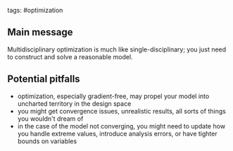 tags: #optimization 

## Main message
Multidisciplinary optimization is much like single-disciplinary; you just need to construct and solve a reasonable model.

## Potential pitfalls
- optimization, especially gradient-free, may propel your model into uncharted territory in the design space
- you might get convergence issues, unrealistic results, all sorts of things you wouldn't dream of
- in the case of the model not converging, you might need to update how you handle extreme values, introduce analysis errors, or have tighter bounds on variables